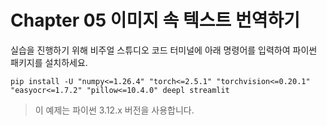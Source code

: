 # Chapter 05 이미지 속 텍스트 번역하기

실습을 진행하기 위해 비주얼 스튜디오 코드 터미널에 아래 명령어를 입력하여 파이썬 패키지를 설치하세요.

```shell
pip install -U "numpy<=1.26.4" "torch<=2.5.1" "torchvision<=0.20.1" "easyocr<=1.7.2" "pillow<=10.4.0" deepl streamlit
```

> 이 예제는 파이썬 3.12.x 버전을 사용합니다.